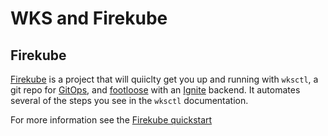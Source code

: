 # WKS and Firekube

## Firekube 

[Firekube](https://github.com/weaveworks/wks-quickstart-firekube) is a project that will quiiclty get you up and running with `wksctl`, a git repo for [GitOps](https://www.weave.works/technologies/gitops/), and [footloose](https://github.com/weaveworks/footloose) with an [Ignite](https://ignite.readthedocs.io/en/stable/) backend.  It automates several of the steps you see in the `wksctl` documentation.

For more information see the  [Firekube quickstart](https://github.com/weaveworks/wks-quickstart-firekube)

